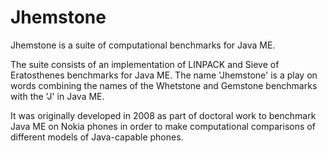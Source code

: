 Jhemstone
=========

Jhemstone is a suite of computational benchmarks for Java ME.

The suite consists of an implementation of LINPACK and Sieve of Eratosthenes benchmarks for Java ME. The name 'Jhemstone' is a play on words combining the names of the Whetstone and Gemstone benchmarks with the 'J' in Java ME.

It was originally developed in 2008 as part of doctoral work to benchmark Java ME on Nokia phones in order to make computational comparisons of different models of Java-capable phones.
